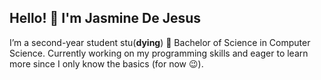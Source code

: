 ## Hello! 👋 I'm Jasmine De Jesus

I’m a second-year student stu(**dying**) 🥹 Bachelor of Science in Computer Science. Currently working on my programming skills and eager to learn more since I only know the basics (for now 😉).
